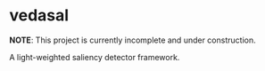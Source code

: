 # vedasal
**NOTE**: This project is currently incomplete and under construction.

A light-weighted saliency detector framework.
